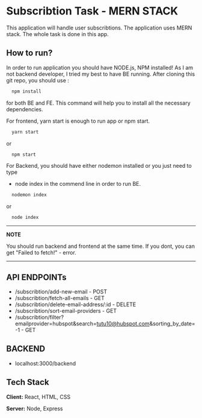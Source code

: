 
# Subscribtion Task - MERN STACK

This application will handle user subscribtions. The application uses MERN stack. The whole task is done in this app. 

## How to run?

In order to run application you should have NODE.js, NPM installed!
As I am not backend developer, I tried my best to have BE running. 
After cloning this git repo, you should use :
```bash
  npm install
```

for both BE and FE. This command will help you to install all the necessary dependencies.


For frontend, yarn start is enough to run app or npm start.

```bash
  yarn start
```

or

```bash
  npm start
```

For Backend, you should have either nodemon installed or you just need to type
- node index in the commend line
in order to run BE.

```bash
  nodemon index
```

or


```bash
  node index
```

---
**NOTE**

You should run backend and frontend at the same time. If you dont, you can get "Failed to fetch!" - error.

---


## API ENDPOINTs

- /subscribtion/add-new-email - POST
- /subscribtion/fetch-all-emails - GET
- /subscribtion/delete-email-address/:id - DELETE
- /subscribtion/sort-email-providers - GET
- /subscribtion/filter?emailprovider=hubspot&search=tutu10@hubspot.com&sorting_by_date=-1 - GET

## BACKEND

- localhost:3000/backend

## Tech Stack

**Client:** React, HTML, CSS

**Server:** Node, Express


